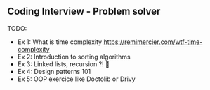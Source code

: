 ## Coding Interview - Problem solver

TODO:

  - Ex 1: What is time complexity https://remimercier.com/wtf-time-complexity
  - Ex 2: Introduction to sorting algorithms
  - Ex 3: Linked lists, recursion ?! 🤔
  - Ex 4: Design patterns 101
  - Ex 5: OOP exercice like Doctolib or Drivy
